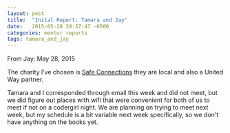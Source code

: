 ```yaml
---
layout: post
title:  "Inital Report: Tamara and Jay"
date:   2015-05-28 20:37:47 -0500
categories: mentor reports
tags: tamara_and_jay
---
```


From Jay: May 28, 2015

The charity I’ve chosen is [Safe Connections](https://safeconnections.org) they are local and also a United Way partner.

Tamara and I corresponded through email this week and did not meet, but we did figure out places with wifi that were convenient for both of us to meet if not on a codergirl night.  We are planning on trying to meet next week, but my schedule is a bit variable next week specifically, so we don't have anything on the books yet.